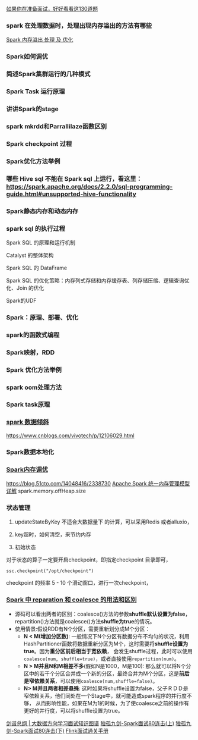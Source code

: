 [如果你在准备面试，好好看看这130道题](https://mp.weixin.qq.com/s?__biz=MzU3MzgwNTU2Mg==&mid=2247486986&idx=1&sn=422d1a3c11c72ff97b32cc01142839f4&chksm=fd3d489fca4ac1895242ab94b932b12c65dc57b5f3a16acc7084dc8a189e9026290245a64c4f&mpshare=1&scene=1&srcid=&sharer_sharetime=1579174252390&sharer_shareid=345c18b24b01f8311961001c70cf35b3&key=f91b344e81f23c9af14d8e7354de003ff6fbbd565bc3b0e5b3ba446506de018fb701383dd19de608dde4bef87e0e3a59e5754139013965febd896922ca71d6b5473514b5f5a7d5f0ad6d69edb624535d&ascene=1&uin=MjM4MjczMTEwOA%3D%3D&devicetype=Windows+10&version=62080079&lang=en&exportkey=Aw2kh%2FXGVBHi2iVJUqa2WIY%3D&pass_ticket=ZulPYShl4bJ10cURsZaoessTcFyWeQhM9e8i8cSX5tauZi%2BZCWWZJ3QGDMzQjtUN)

### spark 在处理数据时，处理出现内存溢出的方法有哪些
[Spark 内存溢出 处理 及 优化](https://blog.csdn.net/qq_29726869/article/details/80027288)

### Spark如何调优 

### 简述Spark集群运行的几种模式 

### Spark Task 运行原理

### 讲讲Spark的stage 

### spark mkrdd和Parrallilaze函数区别 

### Spark checkpoint 过程 


### Spark优化方法举例 


### 哪些 Hive sql 不能在 Spark sql 上运行，看这里：https://spark.apache.org/docs/2.2.0/sql-programming-guide.html#unsupported-hive-functionality 


### Spark静态内存和动态内存 


### spark sql 的执行过程 

Spark SQL 的原理和运行机制

Catalyst 的整体架构

Spark SQL 的 DataFrame


Spark SQL 的优化策略：内存列式存储和内存缓存表、列存储压缩、逻辑查询优化、Join 的优化


Spark的UDF

### Spark：原理、部署、优化 

### spark的函数式编程 


### Spark映射，RDD

### Spark 优化方法举例 

### spark oom处理方法 

### Spark task原理 

### [spark 数据倾斜](https://mp.weixin.qq.com/s/lqMu6lfk-Ny1ZHYruEeBdA)
https://www.cnblogs.com/vivotech/p/12106029.html


### Spark数据本地化

### [Spark内存调优](https://www.cnblogs.com/frankdeng/p/9301783.html)
https://blog.51cto.com/14048416/2338730
[Apache Spark 统一内存管理模型详解](https://www.iteblog.com/archives/2342.html)
spark.memory.offHeap.size

### 状态管理

   1. updateStateByKey 不适合大数据量下 的计算，可以采用Redis 或者alluxio，
   2. key超时，如何清空，来节约内存
        
   3. 初始状态

对于状态的算子一定要开启checkpoint，即指定checkpoint 目录即可，
```
ssc.checkpoint("/opt/checkpoint")
```
checkpoint 的频率
5 - 10 个滑动窗口，进行一次checkpoint，





### [Spark 中 reparation 和 coalesce 的用法和区别](https://mp.weixin.qq.com/s?__biz=MzA3MDY0NTMxOQ==&mid=2247487893&idx=1&sn=a004ecea5a0a4e0c8b8bdb0714d1e0c3&chksm=9f38f2bda84f7bab14ee8ceb8d52ea242084397abf652d42c0d9ae7419532876ecfb8cabd02a&scene=126&sessionid=1585881131&key=3ad268967871374a25fe0814da992c03d4d978ebb05395660a0ca0535ebdc69354dac047a9f90a0b34e17f970518c6fb968f6859339a04861f5cb6fb790b3579b05ebbe5efb44bbf9fb9f4022419e70b&ascene=1&uin=MjM4MjczMTEwOA%3D%3D&devicetype=Windows+10&version=62080079&lang=en&exportkey=A65pyzU4mQrz3G2WbgIo9xE%3D&pass_ticket=oKNsyt75%2BtncoPHe0vyVGrkjqohk3yaYxaM1j4z5a9%2BPuSf68KUQ4g2uf4ESA92r)
- 源码可以看出两者的区别：coalesce()方法的参数**shuffle默认设置为false**，repartition()方法就是coalesce()方法**shuffle为true**的情况。
- 使用情景:假设RDD有N个分区，需要重新划分成M个分区：
   - **N < M(增加分区数)**: 一般情况下N个分区有数据分布不均匀的状况，利用HashPartitioner函数将数据重新分区为M个，这时需要将**shuffle设置为true**。因为**重分区前后相当于宽依赖**，
   会发生shuffle过程，此时可以使用 ``` coalesce(num, shuffle=true) ```，或者直接使用```repartition(num)```。
   - **N > M并且N和M相差不多**(假如N是1000，M是100): 那么就可以将N个分区中的若干个分区合并成一个新的分区，最终合并为M个分区，这是**前后是窄依赖关系**，可以使用```coalesce(num,shuffle=false)```。
   - **N> M并且两者相差悬殊**: 这时如果将shuffle设置为false，父子ＲＤＤ是窄依赖关系，他们同处在一个Stage中，就可能造成spark程序的并行度不够，
   从而影响性能，如果在M为1的时候，为了使coalesce之前的操作有更好的并行度，可以将shuffle设置为true。



[剑谱总纲 | 大数据方向学习面试知识图谱](https://mp.weixin.qq.com/s/mi7ZhIpbgqGi9yu0_nuVTA)
[独孤九剑-Spark面试80连击(上)](https://mp.weixin.qq.com/s/i1ZkCbhUM7Dcygvn2CrTSw)
[独孤九剑-Spark面试80连击(下)](https://mp.weixin.qq.com/s/5YhDK0T3JUHySVCW13bv2Q)
[Flink面试通关手册](https://mp.weixin.qq.com/s/xRqrojjFITuhswtjNJo7OQ)
